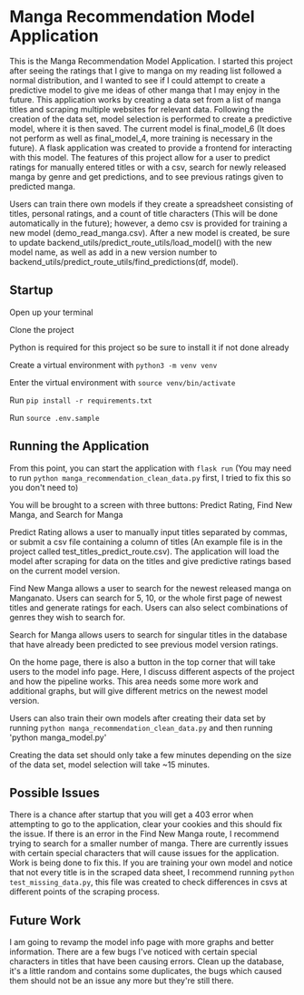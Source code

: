 # Manga Recommendation Model Application
This is the Manga Recommendation Model Application. I started this project after seeing the ratings that I give to manga on my reading list followed a normal distribution, and I wanted to see if I could attempt to create a predictive model to give me ideas of other manga that I may enjoy in the future.
This application works by creating a data set from a list of manga titles and scraping multiple websites for relevant data. Following the creation of the data set, model selection is performed to create a predictive model, where it is then saved. The current model is final_model_6 (It does not perform as well as final_model_4, more training is necessary in the future). A flask application was created to provide a frontend for interacting with this model. The features of this project allow for a user to predict ratings for manually entered titles or with a csv, search for newly released manga by genre and get predictions, and to see previous ratings given to predicted manga.

Users can train there own models if they create a spreadsheet consisting of titles, personal ratings, and a count of title characters (This will be done automatically in the future); however, a demo csv is provided for training a new model (demo_read_manga.csv). After a new model is created, be sure to update backend_utils/predict_route_utils/load_model() with the new model name, as well as add in a new version number to backend_utils/predict_route_utils/find_predictions(df, model).

## Startup
Open up your terminal

Clone the project

Python is required for this project so be sure to install it if not done already

Create a virtual environment with 
`python3 -m venv venv`

Enter the virtual environment with 
`source venv/bin/activate`

Run 
`pip install -r requirements.txt`

Run 
`source .env.sample`

## Running the Application
From this point, you can start the application with `flask run` (You may need to run `python manga_recommendation_clean_data.py` first, I tried to fix this so you don't need to)

You will be brought to a screen with three buttons: Predict Rating, Find New Manga, and Search for Manga

Predict Rating allows a user to manually input titles separated by commas, or submit a csv file containing a column of titles (An example file is in the project called test_titles_predict_route.csv). The application will load the model after scraping for data on the titles and give predictive ratings based on the current model version.

Find New Manga allows a user to search for the newest released manga on Manganato. Users can search for 5, 10, or the whole first page of newest titles and generate ratings for each. Users can also select combinations of genres they wish to search for.

Search for Manga allows users to search for singular titles in the database that have already been predicted to see previous model version ratings.

On the home page, there is also a button in the top corner that will take users to the model info page. Here, I discuss different aspects of the project and how the pipeline works. This area needs some more work and additional graphs, but will give different metrics on the newest model version.

Users can also train their own models after creating their data set by running `python manga_recommendation_clean_data.py` and then running 'python manga_model.py'

Creating the data set should only take a few minutes depending on the size of the data set, model selection will take ~15 minutes.

## Possible Issues
There is a chance after startup that you will get a 403 error when attempting to go to the application, clear your cookies and this should fix the issue.
If there is an error in the Find New Manga route, I recommend trying to search for a smaller number of manga. There are currently issues with certain special characters that will cause issues for the application. Work is being done to fix this.
If you are training your own model and notice that not every title is in the scraped data sheet, I recommend running `python test_missing_data.py`, this file was created to check differences in csvs at different points of the scraping process.

## Future Work
I am going to revamp the model info page with more graphs and better information.
There are a few bugs I've noticed with certain special characters in titles that have been causing errors.
Clean up the database, it's a little random and contains some duplicates, the bugs which caused them should not be an issue any more but they're still there.

